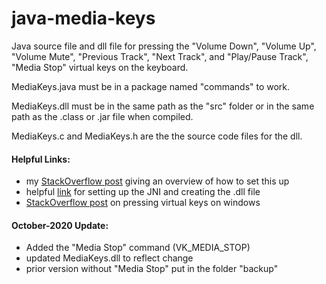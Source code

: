 # java-media-keys
Java source file and dll file for pressing the "Volume Down", "Volume Up", "Volume Mute", "Previous Track", "Next Track", and "Play/Pause Track", "Media Stop" virtual keys on the keyboard.

MediaKeys.java must be in a package named "commands" to work.

MediaKeys.dll must be in the same path as the "src" folder or in the same path as the .class or .jar file when compiled.

MediaKeys.c and MediaKeys.h are the the source code files for the dll.

#### Helpful Links:
 - my [StackOverflow post](https://stackoverflow.com/a/55321025/11039508) giving an overview of how to set this up
 - helpful [link](https://www3.ntu.edu.sg/home/ehchua/programming/java/JavaNativeInterface.html) for setting up the JNI and creating the .dll file
 - [StackOverflow post](https://stackoverflow.com/a/2969148/11039508) on pressing virtual keys on windows

#### October-2020 Update:
 - Added the "Media Stop" command (VK_MEDIA_STOP)
 - updated MediaKeys.dll to reflect change
 - prior version without "Media Stop" put in the folder "backup"
